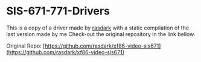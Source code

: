 # SIS-671-771-Drivers
This is a copy of a driver made by [rasdark](https://github.com/rasdark) with a static compilation of the last version made by me 
Check-out the original repository in the link bellow.

Original Repo: [https://github.com/rasdark/xf86-video-sis671](https://github.com/rasdark/xf86-video-sis671)

